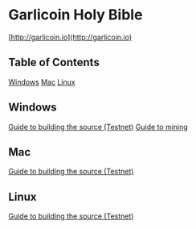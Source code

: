 # Garlicoin Holy Bible

[http://garlicoin.io](http://garlicoin.io)

## Table of Contents
[Windows](#windows)
[Mac](#mac)
[Linux](#linux)

## Windows

[Guide to building the source (Testnet)]()
[Guide to mining]()

## Mac

[Guide to building the source (Testnet)]()

## Linux

[Guide to building the source (Testnet)]()
